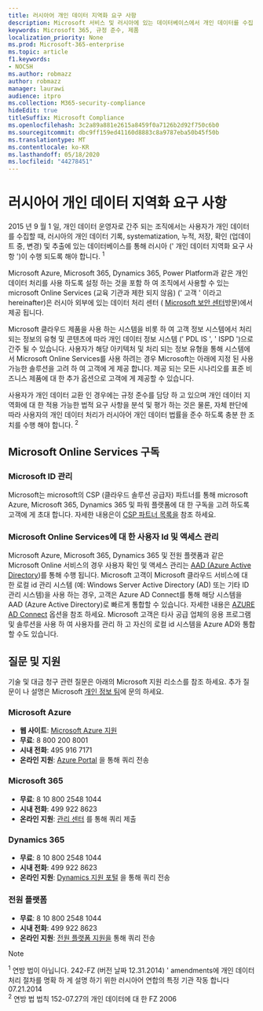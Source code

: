 ```yaml
---
title: 러시아어 개인 데이터 지역화 요구 사항
description: Microsoft 서비스 및 러시아에 있는 데이터베이스에서 개인 데이터를 수집 하는 방법, 러시아의 개인 데이터 기록, systematization, 누적, 저장, 확인 및 추출이 수행 되는 방식을 알아봅니다.
keywords: Microsoft 365, 규정 준수, 제품
localization_priority: None
ms.prod: Microsoft-365-enterprise
ms.topic: article
f1.keywords:
- NOCSH
ms.author: robmazz
author: robmazz
manager: laurawi
audience: itpro
ms.collection: M365-security-compliance
hideEdit: true
titleSuffix: Microsoft Compliance
ms.openlocfilehash: 3c2a89a881e2615a8459f0a7126b2d92f750c6b0
ms.sourcegitcommit: dbc9ff159ed41160d8883c8a9787eba50b45f50b
ms.translationtype: MT
ms.contentlocale: ko-KR
ms.lasthandoff: 05/18/2020
ms.locfileid: "44278451"
---
```

# <a name="russian-personal-data-localization-requirements"></a>러시아어 개인 데이터 지역화 요구 사항

2015 년 9 월 1 일, 개인 데이터 운영자로 간주 되는 조직에서는 사용자가 개인 데이터를 수집할 때, 러시아의 개인 데이터 기록, systematization, 누적, 저장, 확인 (업데이트 중, 변경) 및 추출에 있는 데이터베이스를 통해 러시아 (' 개인 데이터 지역화 요구 사항 ')이 수행 되도록 해야 합니다. <sup>1</sup>

Microsoft Azure, Microsoft 365, Dynamics 365, Power Platform과 같은 개인 데이터 처리를 사용 하도록 설정 하는 것을 포함 하 여 조직에서 사용할 수 있는 microsoft Online Services (교육 기관과 제한 되지 않음) (' 고객 ' 이라고 hereinafter)은 러시아 외부에 있는 데이터 처리 센터 ( [Microsoft 보안 센터](https://www.microsoft.com/trust-center)방문)에서 제공 됩니다.

Microsoft 클라우드 제품을 사용 하는 시스템을 비롯 하 여 고객 정보 시스템에서 처리 되는 정보의 유형 및 콘텐츠에 따라 개인 데이터 정보 시스템 (' PDL IS ', ' ISPD ')으로 간주 될 수 있습니다. 사용자가 해당 아키텍처 및 처리 되는 정보 유형을 통해 시스템에서 Microsoft Online Services를 사용 하려는 경우 Microsoft는 아래에 지정 된 사용 가능한 솔루션을 고려 하 여 고객에 게 제공 합니다. 제공 되는 모든 시나리오를 표준 비즈니스 제품에 대 한 추가 옵션으로 고객에 게 제공할 수 있습니다.

사용자가 개인 데이터 교환 인 경우에는 규정 준수를 담당 하 고 있으며 개인 데이터 지역화에 대 한 적용 가능한 법적 요구 사항을 분석 및 평가 하는 것은 물론, 자체 판단에 따라 사용자의 개인 데이터 처리가 러시아어 개인 데이터 법률을 준수 하도록 충분 한 조치를 수행 해야 합니다. <sup>2</sup>

## <a name="subscribing-to-microsoft-online-services"></a>Microsoft Online Services 구독

### <a name="microsoft-id-management"></a>Microsoft ID 관리

Microsoft는 microsoft의 CSP (클라우드 솔루션 공급자) 파트너를 통해 microsoft Azure, Microsoft 365, Dynamics 365 및 파워 플랫폼에 대 한 구독을 고려 하도록 고객에 게 초대 합니다. 자세한 내용은이 [CSP 파트너 목록을](https://pinpoint.microsoft.com/search?type=services&campaign=691) 참조 하세요.

### <a name="managing-user-identity-and-access-for-microsoft-online-services"></a>Microsoft Online Services에 대 한 사용자 Id 및 액세스 관리

Microsoft Azure, Microsoft 365, Dynamics 365 및 전원 플랫폼과 같은 Microsoft Online 서비스의 경우 사용자 확인 및 액세스 관리는 [AAD (Azure Active Directory](https://azure.microsoft.com/services/active-directory/))를 통해 수행 됩니다. Microsoft 고객이 Microsoft 클라우드 서비스에 대 한 로컬 id 관리 시스템 (예: Windows Server Active Directory (AD) 또는 기타 ID 관리 시스템)을 사용 하는 경우, 고객은 Azure AD Connect를 통해 해당 시스템을 AAD (Azure Active Directory)로 빠르게 통합할 수 있습니다. 자세한 내용은 [AZURE AD Connect](https://docs.microsoft.com/azure/active-directory/cloud-provisioning/) 옵션을 참조 하세요. Microsoft 고객은 타사 공급 업체의 응용 프로그램 및 솔루션을 사용 하 여 사용자를 관리 하 고 자신의 로컬 id 시스템을 Azure AD와 통합할 수도 있습니다.

## <a name="questions-and-support"></a>질문 및 지원

기술 및 대금 청구 관련 질문은 아래의 Microsoft 지원 리소스를 참조 하세요. 추가 질문이 나 설명은 Microsoft [개인 정보 팀](https://support.microsoft.com/gp/privacy-page)에 문의 하세요.

### <a name="microsoft-azure"></a>Microsoft Azure

- **웹 사이트**: [Microsoft Azure 지원](https://aka.ms/GetAzureSupport)
- **무료**: 8 800 200 8001
- **시내 전화**: 495 916 7171
- **온라인 지원**: [Azure Portal](https://portal.azure.com) 을 통해 쿼리 전송

### <a name="microsoft-365"></a>Microsoft 365

- **무료**: 8 10 800 2548 1044
- **시내 전화**: 499 922 8623
- **온라인 지원**: [관리 센터](https://portal.office.com/) 를 통해 쿼리 제출

### <a name="dynamics-365"></a>Dynamics 365

- **무료**: 8 10 800 2548 1044
- **시내 전화**: 499 922 8623
- **온라인 지원**: [Dynamics 지원 포털](https://dynamics.microsoft.com/support/) 을 통해 쿼리 전송

### <a name="power-platform"></a>전원 플랫폼

- **무료**: 8 10 800 2548 1044
- **시내 전화**: 499 922 8623
- **온라인 지원**: [전원 플랫폼 지원을](https://docs.microsoft.com/power-platform/admin/get-help-support) 통해 쿼리 전송

> [!NOTE]
> <sup>1</sup> 연방 법이 아닙니다. 242-FZ (버전 날짜 12.31.2014) ' amendments에 개인 데이터 처리 절차를 명확 하 게 설명 하기 위한 러시아어 연합의 특정 기관 작동 합니다 07.21.2014 <br>
> <sup>2</sup> 연방 법 법칙 152-07.27의 개인 데이터에 대 한 FZ 2006<br>
